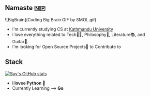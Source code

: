 ## Namaste 🇳🇵

<!--
**suynep/suynep** is a ✨ _special_ ✨ repository because its `README.md` (this file) appears on your GitHub profile.

Here are some ideas to get you started:

- 🔭 I’m currently working on ...
- 🌱 I’m currently learning ...
- 👯 I’m looking to collaborate on ...
- 🤔 I’m looking for help with ...
- 💬 Ask me about ...
- 📫 How to reach me: ...
- 😄 Pronouns: ...
- ⚡ Fun fact: ...
-->
![BigBrain](Coding Big Brain GIF by SMOL.gif)
- I'm currently studying CS at [Kathmandu University](https://ku.edu.np/)
- I love everything related to Tech🧑‍💻, Philosophy💭, Literature📚️, and Guitar🎸. 
- I'm looking for Open Source Projects🦾 to Contribute to

## Stack
[![Suy's GitHub stats](https://github-readme-stats.vercel.app/api?username=suynep)](https://github.com/anuraghazra/github-readme-stats)

- **I lovee Python 🐍**
- Currently Learning --> **Go**

